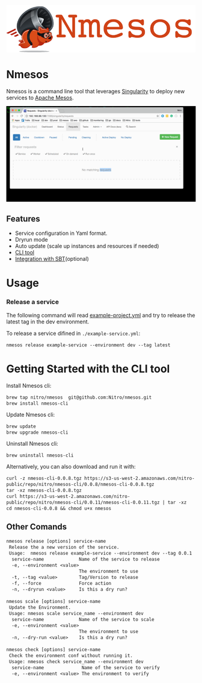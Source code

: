 ![NMesos Logo](docs/nmesos_logo.png)

# Nmesos 

Nmesos is a command line tool that leverages [Singularity](https://github.com/HubSpot/Singularity) to deploy new services to [Apache Mesos](http://mesos.apache.org/).

![Terminal output](docs/nmesos-cli-example.gif)


## Features

 - Service configuration in Yaml format.
 - Dryrun mode
 - Auto update (scale up instances and resources if needed)
 - [CLI tool](cli/)
 - [Integration with SBT](sbt-plugin/)(optional)
 
# Usage

### Release a service

The following command will read [example-project.yml](sbt-plugin/example-project/example-project.yml)
and try to release the latest tag in the dev environment.

To release a service difined in `./example-service.yml`:

```
nmesos release example-service --environment dev --tag latest
```

# Getting Started with the CLI tool

Install Nmesos cli:

```
brew tap nitro/nmesos  git@github.com:Nitro/nmesos.git
brew install nmesos-cli
```

Update Nmesos cli:
```
brew update
brew upgrade nmesos-cli
```

Uninstall Nmesos cli:
```
brew uninstall nmesos-cli
```

Alternatively, you can also download and run it with:

```
curl -z nmesos-cli-0.0.8.tgz https://s3-us-west-2.amazonaws.com/nitro-public/repo/nitro/nmesos-cli/0.0.8/nmesos-cli-0.0.8.tgz
tar -xz nmesos-cli-0.0.8.tgz
curl https://s3-us-west-2.amazonaws.com/nitro-public/repo/nitro/nmesos-cli/0.0.11/nmesos-cli-0.0.11.tgz | tar -xz
cd nmesos-cli-0.0.8 && chmod u+x nmesos
````


## Other Comands
```
nmesos release [options] service-name
 Release the a new version of the service.
 Usage:  nmesos release example-service --environment dev --tag 0.0.1
  service-name             Name of the service to release
  -e, --environment <value>
                           The environment to use
  -t, --tag <value>        Tag/Version to release
  -f, --force              Force action
  -n, --dryrun <value>     Is this a dry run?

nmesos scale [options] service-name
 Update the Environment.
 Usage: nmesos scale service_name --environment dev
  service-name             Name of the service to scale
  -e, --environment <value>
                           The environment to use
  -n, --dry-run <value>    Is this a dry run?

nmesos check [options] service-name
 Check the environment conf without running it.
 Usage: nmesos check service_name --environment dev
  service-name              Name of the service to verify
  -e, --environment <value> The environment to verify
```

